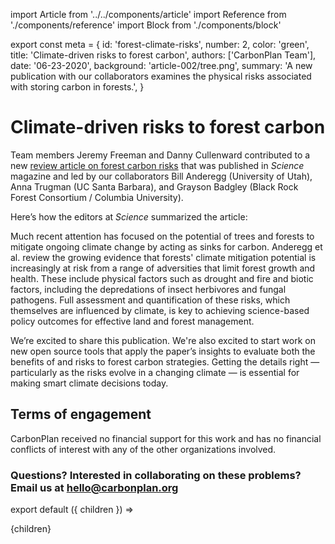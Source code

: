 import Article from '../../components/article'
import Reference from './components/reference'
import Block from './components/block'

export const meta = {
  id: 'forest-climate-risks',
  number: 2,
  color: 'green',
  title: 'Climate-driven risks to forest carbon',
  authors: ['CarbonPlan Team'],
  date: '06-23-2020',
  background: 'article-002/tree.png',
  summary:
    'A new publication with our collaborators examines the physical risks associated with storing carbon in forests.',
}

# Climate-driven risks to forest carbon

Team members Jeremy Freeman and Danny Cullenward contributed to a new [review article on forest carbon risks](https://doi.org/10.1126/science.aaz7005) that was published in _Science_ magazine and led by our collaborators Bill Anderegg (University of Utah), Anna Trugman (UC Santa Barbara), and Grayson Badgley (Black Rock Forest Consortium / Columbia University).

<Reference />

Here’s how the editors at _Science_ summarized the article:

<Block>
  Much recent attention has focused on the potential of trees and forests to
  mitigate ongoing climate change by acting as sinks for carbon. Anderegg et al.
  review the growing evidence that forests' climate mitigation potential is
  increasingly at risk from a range of adversities that limit forest growth and
  health. These include physical factors such as drought and fire and biotic
  factors, including the depredations of insect herbivores and fungal pathogens.
  Full assessment and quantification of these risks, which themselves are
  influenced by climate, is key to achieving science-based policy outcomes for
  effective land and forest management.
</Block>

We’re excited to share this publication. We're also excited to start work on new open source tools that apply the paper’s insights to evaluate both the benefits of and risks to forest carbon strategies. Getting the details right — particularly as the risks evolve in a changing climate — is essential for making smart climate decisions today.

## Terms of engagement

CarbonPlan received no financial support for this work and has no financial conflicts of interest with any of the other organizations involved.

### Questions? Interested in collaborating on these problems? Email us at [hello@carbonplan.org](mailto:hello@carbonplan.org)

export default ({ children }) => <Article meta={meta}>{children}</Article>
